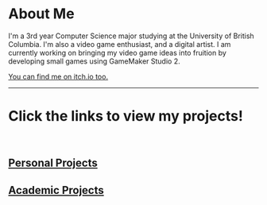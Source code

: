 # About Me

I'm a 3rd year Computer Science major studying at the University of British Columbia.
I'm also a video game enthusiast, and a digital artist. I am currently working on bringing my video game ideas into fruition by developing small games using GameMaker Studio 2.

[You can find me on itch.io too.](https://tocshi.itch.io/)

---

# Click the links to view my projects!

<br>

## [Personal Projects](./personal_projects.md)

## [Academic Projects](./academic_projects.md)
